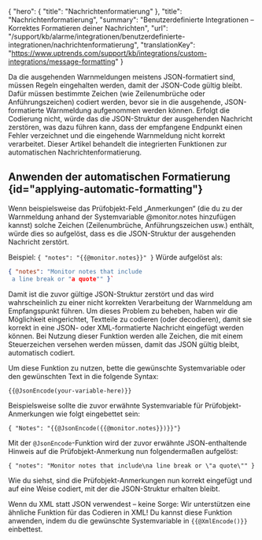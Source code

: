 {
  "hero": {
    "title": "Nachrichtenformatierung"
  },
  "title": "Nachrichtenformatierung",
  "summary": "Benutzerdefinierte Integrationen – Korrektes Formatieren deiner Nachrichten",
  "url": "/support/kb/alarme/integrationen/benutzerdefinierte-integrationen/nachrichtenformatierung",
  "translationKey": "https://www.uptrends.com/support/kb/integrations/custom-integrations/message-formatting" 
}

Da die ausgehenden Warnmeldungen meistens JSON-formatiert sind, müssen Regeln eingehalten werden, damit der JSON-Code gültig bleibt. Dafür müssen bestimmte Zeichen (wie Zeilenumbrüche oder Anführungszeichen) codiert werden, bevor sie in die ausgehende, JSON-formatierte Warnmeldung aufgenommen werden können. Erfolgt die Codierung nicht, würde das die JSON-Struktur der ausgehenden Nachricht zerstören, was dazu führen kann, dass der empfangene Endpunkt einen Fehler verzeichnet und die eingehende Warnmeldung nicht korrekt verarbeitet. Dieser Artikel behandelt die integrierten Funktionen zur automatischen Nachrichtenformatierung.


## Anwenden der automatischen Formatierung {id="applying-automatic-formatting"}


Wenn beispielsweise das Prüfobjekt-Feld „Anmerkungen“ (die du zu der Warnmeldung anhand der Systemvariable @monitor.notes hinzufügen kannst) solche Zeichen (Zeilenumbrüche, Anführungszeichen usw.) enthält, würde dies so aufgelöst, dass es die JSON-Struktur der ausgehenden Nachricht zerstört.

  
Beispiel: 
`{ "notes": "{{@monitor.notes}}" }`
Würde aufgelöst als:

```json
{ "notes": "Monitor notes that include 
 a line break or "a quote"" }`  
```

Damit ist die zuvor gültige JSON-Struktur zerstört und das wird wahrscheinlich zu einer nicht korrekten Verarbeitung der Warnmeldung am Empfangspunkt führen. Um dieses Problem zu beheben, haben wir die Möglichkeit eingerichtet, Textteile zu codieren (oder decodieren), damit sie korrekt in eine JSON- oder XML-formatierte Nachricht eingefügt werden können. Bei Nutzung dieser Funktion werden alle Zeichen, die mit einem Steuerzeichen versehen werden müssen, damit das JSON gültig bleibt, automatisch codiert.

  
Um diese Funktion zu nutzen, bette die gewünschte Systemvariable oder den gewünschten Text in die folgende Syntax:

`{{@JsonEncode(your-variable-here)}}`  

Beispielsweise sollte die zuvor erwähnte Systemvariable für Prüfobjekt-Anmerkungen wie folgt eingebettet sein:

`{ "Notes": "{{@JsonEncode({{@monitor.notes}})}}"}`  

Mit der `@JsonEncode`-Funktion wird der zuvor erwähnte JSON-enthaltende Hinweis auf die Prüfobjekt-Anmerkung nun folgendermaßen aufgelöst:

`{ "notes": "Monitor notes that include\na line break or \"a quote\"" }`  

Wie du siehst, sind die Prüfobjekt-Anmerkungen nun korrekt eingefügt und auf eine Weise codiert, mit der die JSON-Struktur erhalten bleibt.

  
Wenn du XML statt JSON verwendest – keine Sorge: Wir unterstützen eine ähnliche Funktion für das Codieren in XML! Du kannst diese Funktion anwenden, indem du die gewünschte Systemvariable in `{{@XmlEncode()}}` einbettest.


